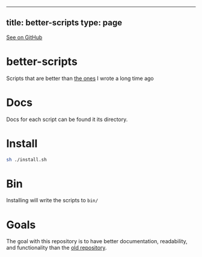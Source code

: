 
---
title: better-scripts
type: page
---

[See on GitHub](https://github.com/jakeroggenbuck/better-scripts/)

# better-scripts
Scripts that are better than [the ones](https://github.com/jakeroggenbuck/.scripts) I wrote a long time ago

# Docs
Docs for each script can be found it its directory.

# Install
```sh
sh ./install.sh
```

# Bin
Installing will write the scripts to `bin/`

# Goals
The goal with this repository is to have better documentation, readability, and functionality than the [old repository](https://github.com/jakeroggenbuck/.scripts).
